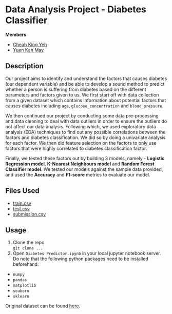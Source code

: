 # Data Analysis Project - Diabetes Classifier

<b>Members</b>
- [Cheah King Yeh](https://www.linkedin.com/in/king-yeh-cheah/)
- [Yuen Kah May](https://www.linkedin.com/in/kah-may-yuen/)

## Description
Our project aims to identify and understand the factors that causes diabetes (our dependent variable) and be able to develop a sound method to predict whether a person is suffering from diabetes based on the different parameters and factors given to us. We first start off with data collection from a given dataset which contains information about potential factors that causes diabetes including `age`, `glucose_concentration` and `blood_pressure`. 

We then continued our project by conducting some data pre-processing and data cleaning to deal with data outliers in order to ensure the outliers do not affect our data analysis. Following which, we used exploratory data analysis (EDA) techniques to find out any possible correlations between the factors and diabetes classification. We did so by doing a univariate analysis for each factor. We then did feature selection on the factors to only use factors that were highly correlated to diabetes classification factor. 

Finally, we tested these factors out by building 3 models, namely - **Logistic Regression model**, **K-Nearest Neighbours model** and **Random Forest Classifier model**. We tested our models against the sample data provided, and used the **Accuracy** and **F1-score** metrics to evaluate our model.

## Files Used
- [train.csv](https://github.com/xbowery/diabetes-predictor/blob/main/train.csv)
- [test.csv](https://github.com/xbowery/diabetes-predictor/blob/main/test.csv)
- [submission.csv](https://github.com/xbowery/diabetes-predictor/blob/main/submission.csv)

## Usage
1. Clone the repo <br>
`git clone ...` 
2. Open `Diabetes Predictor.ipynb` in your local jupyter notebook server. Do note that the following python packages need to be installed beforehand:
- `numpy`
- `pandas`
- `matplotlib`
- `seaborn`
- `sklearn`

Original dataset can be found [here](https://www.kaggle.com/c/diabetes-classification/data).
